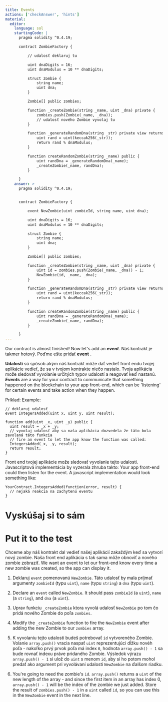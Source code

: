 ```yaml
---
title: Events
actions: ['checkAnswer', 'hints']
material:
  editor:
    language: sol
    startingCode: |
      pragma solidity ^0.4.19;

      contract ZombieFactory {

          // udalosť deklaruj tu

          uint dnaDigits = 16;
          uint dnaModulus = 10 ** dnaDigits;

          struct Zombie {
              string name;
              uint dna;
          }

          Zombie[] public zombies;

          function _createZombie(string _name, uint _dna) private {
              zombies.push(Zombie(_name, _dna));
              // udalosť nového Zombie vyvolaj tu
          } 

          function _generateRandomDna(string _str) private view returns (uint) {
              uint rand = uint(keccak256(_str));
              return rand % dnaModulus;
          }

          function createRandomZombie(string _name) public {
              uint randDna = _generateRandomDna(_name);
              _createZombie(_name, randDna);
          }

      }
    answer: >
      pragma solidity ^0.4.19;


      contract ZombieFactory {

          event NewZombie(uint zombieId, string name, uint dna);

          uint dnaDigits = 16;
          uint dnaModulus = 10 ** dnaDigits;

          struct Zombie {
              string name;
              uint dna;
          }

          Zombie[] public zombies;

          function _createZombie(string _name, uint _dna) private {
              uint id = zombies.push(Zombie(_name, _dna)) - 1;
              NewZombie(id, _name, _dna);
          } 

          function _generateRandomDna(string _str) private view returns (uint) {
              uint rand = uint(keccak256(_str));
              return rand % dnaModulus;
          }

          function createRandomZombie(string _name) public {
              uint randDna = _generateRandomDna(_name);
              _createZombie(_name, randDna);
          }

      }
---
```


Our contract is almost finished! Now let's add an **_event_**.
Náš kontrakt je takmer hotový. Poďme ešte pridať **event** . 

**Udalosti** sú spôsob akým náš kontrakt môže dať vedieť front endu tvojej aplikácie vedieť, že sa v tvojom kontrakte niečo nastalo. Tvoja aplikácia može sledovať vyvolanie určitých typov udalostí a reagovať keď nastanú. 
**_Events_** are a way for your contract to communicate that something happened on the blockchain to your app front-end, which can be 'listening' for certain events and take action when they happen.

Príklad:
Example:

```
// deklaruj udalosť
event IntegersAdded(uint x, uint y, uint result);

function add(uint _x, uint _y) public {
  uint result = _x + _y;
  // vyvolaj udalosť aby sa naša aplikácia dozvedela že táto bola zavolaná táto funkcia
  // fire an event to let the app know the function was called:
  IntegersAdded(_x, _y, result);
  return result;
}
```

Front end tvojej aplikácie može sledovať vyvolanie tejto udalosti. Javascriptová implementácia by vyzerala zhruba takto:
Your app front-end could then listen for the event. A javascript implementation would look something like: 

```
YourContract.IntegersAdded(function(error, result) { 
  // nejaká reakcia na zachytenú eventu
}
```

# Vyskúšaj si to sám
# Put it to the test

Chceme aby náš kontrakt dal vedieť našej aplikácií zakaždým keď sa vytvorí nový zombie. Naša front end aplikácia s tak sama môže obnoviť a nového zombie zobraziť.
We want an event to let our front-end know every time a new zombie was created, so the app can display it.

1. Deklaruj `event` pomenovanú `NewZombie`. Táto udalosť by mala príjmať argumenty `zombieId` (typu `uint`), `name` (typu `string`) a `dna` (typu `uint`).
1. Declare an `event` called `NewZombie`. It should pass `zombieId` (a `uint`), `name` (a `string`), and `dna` (a `uint`).

2. Uprav funkciu `_createZombie` ktora vyvolá udalosť `NewZombie` po tom čo pridá nového Zombie do poľa `zombies`.
2. Modify the `_createZombie` function to fire the `NewZombie` event after adding the new Zombie to our `zombies` array. 

3. K vyvolaniu tejto udalosti budeš potrebovať `id` vytvoreného Zombie. Volanie `array.push()` vracia naspať `uint` reprezentujúci dĺžku novéh poľa - nakoľko prvý prvok poľa má index `0`, hodnota `array.push() - 1` sa bude rovnať indexu práve pridaného Zombie. Výsledok výrazu `array.push() - 1` si ulož do `uint` s menom `id`, aby si ho potom mohol predať ako argument pri vyvolávaní udalosti `NewZombie` na ďalšom riadku.
3. You're going to need the zombie's `id`. `array.push()` returns a `uint` of the new length of the array - and since the first item in an array has index 0, `array.push() - 1` will be the index of the zombie we just added. Store the result of `zombies.push() - 1` in a `uint` called `id`, so you can use this in the `NewZombie` event in the next line.
